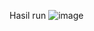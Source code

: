 Hasil run
![image](https://user-images.githubusercontent.com/101226179/204087204-4b6016e2-d544-41ff-b8bb-2e34831b6169.png)

